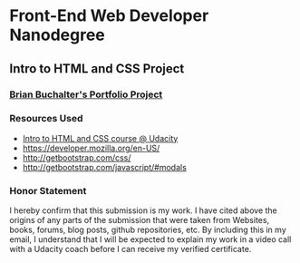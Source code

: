 # Front-End Web Developer Nanodegree

## Intro to HTML and CSS Project

### [Brian Buchalter's Portfolio Project](http://bbuchalter.github.io/front_end_nano_html_css/)

### Resources Used
* [Intro to HTML and CSS course @ Udacity](https://www.udacity.com/course/ud304)
* https://developer.mozilla.org/en-US/
* http://getbootstrap.com/css/
* http://getbootstrap.com/javascript/#modals

### Honor Statement
I hereby confirm that this submission is my work. I have cited above the origins of any parts of the submission that were taken from Websites, books, forums, blog posts, github repositories, etc. By including this in my email, I understand that I will be expected to explain my work in a video call with a Udacity coach before I can receive my verified certificate.
